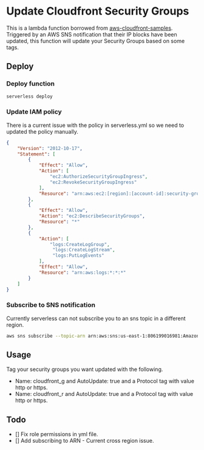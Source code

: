 # Update Cloudfront Security Groups

This is a lambda function borrowed from [aws-cloudfront-samples](https://github.com/aws-samples/aws-cloudfront-samples/tree/master/update_security_groups_lambda). Triggered by an AWS SNS notification that their IP blocks have been updated, this function will update your Security Groups based on some tags.

## Deploy

### Deploy function

```bash
serverless deploy
```

### Update IAM policy

There is a current issue with the policy in serverless.yml so we need to updated the policy manually.

```json
{
    "Version": "2012-10-17",
    "Statement": [
        {
            "Effect": "Allow",
            "Action": [
                "ec2:AuthorizeSecurityGroupIngress",
                "ec2:RevokeSecurityGroupIngress"
            ],
            "Resource": "arn:aws:ec2:[region]:[account-id]:security-group/*"
        },
        {
            "Effect": "Allow",
            "Action": "ec2:DescribeSecurityGroups",
            "Resource": "*"
        },
        {
            "Action": [
                "logs:CreateLogGroup",
                 "logs:CreateLogStream",
                 "logs:PutLogEvents"
            ],
            "Effect": "Allow",
            "Resource": "arn:aws:logs:*:*:*"
        }
    ]
}
```

### Subscribe to SNS notification

Currently serverless can not subscribe you to an sns topic in a different region.

```bash
aws sns subscribe --topic-arn arn:aws:sns:us-east-1:806199016981:AmazonIpSpaceChanged --protocol lambda --notification-endpoint <Lambda ARN>
```

## Usage

Tag your security groups you want updated with the following.

- Name: cloudfront_g and AutoUpdate: true and a Protocol tag with value http or https.
- Name: cloudfront_r and AutoUpdate: true and a Protocol tag with value http or https.

## Todo

- [] Fix role permissions in yml file.
- [] Add subscribing to ARN - Current cross region issue.
